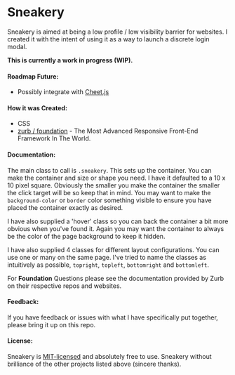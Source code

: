 # Sneakery

Sneakery is aimed at being a low profile / low visibility barrier for websites. I created it with the intent of using it as a way to launch a discrete login modal.

**This is currently a work in progress (WIP).**

#### Roadmap Future:

+ Possibly integrate with [Cheet.js][1]

#### How it was Created:

+ CSS
+ [zurb / foundation][2] - The Most Advanced Responsive Front-End Framework In The World.


#### Documentation:
The main class to call is `.sneakery`. This sets up the container. You can make the container and size or shape you need. I have it defaulted to a 10 x 10 pixel square. Obviously the smaller you make the container the smaller the click target will be so keep that in mind.
You may want to make the `background-color` or `border` color something visible to ensure you have placed the container exactly as desired.

I have also supplied a 'hover' class so you can back the container a bit more obvious when you've found it. Again you may want the container to always be the color of the page background to keep it hidden.

I have also supplied 4 classes for different layout configurations. You can use one or many on the same page. I've tried to name the classes as intuitively as possible, `topright`, `topleft`, `bottomright` and `bottomleft`.

For **Foundation** Questions please see the documentation provided by Zurb on their respective repos and websites.

#### Feedback:
If you have feedback or issues with what I have specifically put together, please bring it up on this repo.

#### License:
Sneakery is [MIT-licensed][3] and absolutely free to use. Sneakery without brilliance of the other projects listed above (sincere thanks).

[1]: https://github.com/namuol/cheet.js
[2]: https://github.com/zurb/foundation
[3]: http://opensource.org/licenses/mit-license.php "MIT License"